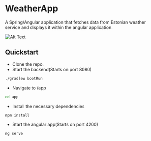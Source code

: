 # WeatherApp

A Spring/Angular application that fetches data from Estonian weather service and displays it within the angular application.

![Alt Text](https://i.gyazo.com/4a906d198fa6a54abb9ef830d71f4a89.gif)


## Quickstart

- Clone the repo.
- Start the backend(Starts on port 8080)
```bash
./gradlew bootRun
```
- Navigate to /app
```bash
cd app
```
- Install the necessary dependencies
```bash
npm install
```
- Start the angular app(Starts on port 4200)
```bash
ng serve
```
